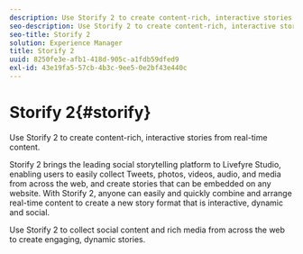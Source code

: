 ```yaml
---
description: Use Storify 2 to create content-rich, interactive stories from real-time content.
seo-description: Use Storify 2 to create content-rich, interactive stories from real-time content.
seo-title: Storify 2
solution: Experience Manager
title: Storify 2
uuid: 8250fe3e-afb1-418d-905c-a1fdb59dfed9
exl-id: 43e19fa5-57cb-4b3c-9ee5-0e2bf43e440c
---
```

# Storify 2{#storify}

Use Storify 2 to create content-rich, interactive stories from real-time content.

Storify 2 brings the leading social storytelling platform to Livefyre Studio, enabling users to easily collect Tweets, photos, videos, audio, and media from across the web, and create stories that can be embedded on any website. With Storify 2, anyone can easily and quickly combine and arrange real-time content to create a new story format that is interactive, dynamic and social.

Use Storify 2 to collect social content and rich media from across the web to create engaging, dynamic stories.
